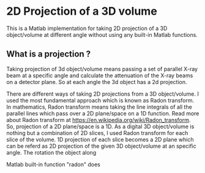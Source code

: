 # 2D Projection of a 3D volume 

This is a Matlab implementation for taking 2D projection of a 3D object/volume at different angle without using any built-in Matlab functions. 

## What is a projection ?
Taking projection of 3d object/volume means passing a set of parallel X-ray beam at a specific angle and calculate the attenuation of the X-ray beams on a detector plane. So at each angle the 3d object has a 2d projection. 

There are different ways of taking 2D projections from a 3D object/volume. I used the most fundamental approach which is known as Radon transform. In mathematics, Radon transform means taking the line integrals of all the parallel lines which pass over a 2D plane/space on a 1D function. Read more about Radon transform at https://en.wikipedia.org/wiki/Radon_transform. So, projection of a 2D plane/space is a 1D. As a digital 3D object/volume is nothing but a combination of 2D slices, I used Radon transform for each slice of the volume. 1D projection of each slice becomes a 2D plane which can be referd as 2D projection of the given 3D object/volume at an specific angle. The rotation the object along  


Matlab built-in function "radon" does
